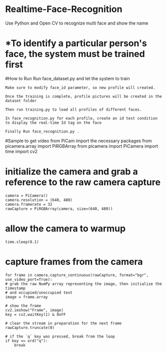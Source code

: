 # Realtime-Face-Recognition
Use Python and Open CV to recognize multi face and show the name

# *To identify a particular person's face, the system must be trained first

#How to Run
	Run face_dataset.py and let the system to train

	Make sure to modify face_id parameter, so new profile will created.

	Once the training is complete, profile pictures will be created in the dataset folder

	Then run training.py to load all profiles of different faces.

	In face_recognition.py for each profile, create an id test condition to display the real-time Id tag on the face

	Finally Run face_recognition.py .


#Sample to get video from PiCam
	import the necessary packages
	from picamera.array import PiRGBArray
	from picamera import PiCamera
	import time
	import cv2
 
# initialize the camera and grab a reference to the raw camera capture
	camera = PiCamera()
	camera.resolution = (640, 480)
	camera.framerate = 32
	rawCapture = PiRGBArray(camera, size=(640, 480))
 
# allow the camera to warmup
	time.sleep(0.1)
 
# capture frames from the camera
	for frame in camera.capture_continuous(rawCapture, format="bgr", use_video_port=True):
	# grab the raw NumPy array representing the image, then initialize the timestamp
	# and occupied/unoccupied text
	image = frame.array
 
	# show the frame
	cv2.imshow("Frame", image)
	key = cv2.waitKey(1) & 0xFF
 
	# clear the stream in preparation for the next frame
	rawCapture.truncate(0)
 
	# if the `q` key was pressed, break from the loop
	if key == ord("q"):
		break
